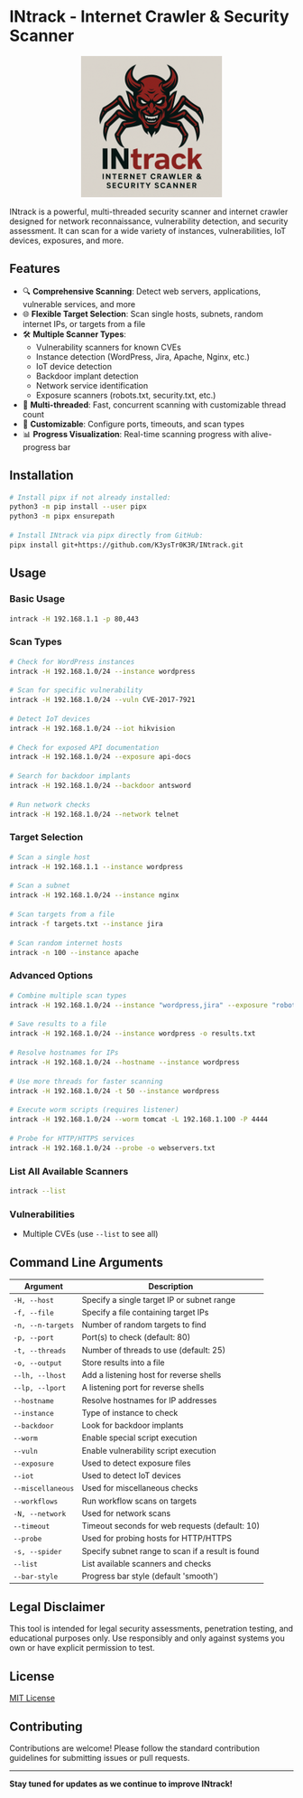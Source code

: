 # INtrack - Internet Crawler & Security Scanner

<p align="center">
  <img src="docs/logo.png" alt="INtrack Logo" width="250"/>
</p>

INtrack is a powerful, multi-threaded security scanner and internet crawler designed for network reconnaissance, vulnerability detection, and security assessment. It can scan for a wide variety of instances, vulnerabilities, IoT devices, exposures, and more.

## Features

- 🔍 **Comprehensive Scanning**: Detect web servers, applications, vulnerable services, and more
- 🌐 **Flexible Target Selection**: Scan single hosts, subnets, random internet IPs, or targets from a file
- 🛠️ **Multiple Scanner Types**:
  - Vulnerability scanners for known CVEs
  - Instance detection (WordPress, Jira, Apache, Nginx, etc.)
  - IoT device detection
  - Backdoor implant detection
  - Network service identification
  - Exposure scanners (robots.txt, security.txt, etc.)
- 🔄 **Multi-threaded**: Fast, concurrent scanning with customizable thread count
- 🔧 **Customizable**: Configure ports, timeouts, and scan types
- 📊 **Progress Visualization**: Real-time scanning progress with alive-progress bar

## Installation

```bash
# Install pipx if not already installed:
python3 -m pip install --user pipx
python3 -m pipx ensurepath

# Install INtrack via pipx directly from GitHub:
pipx install git+https://github.com/K3ysTr0K3R/INtrack.git
```

## Usage

### Basic Usage

```bash
intrack -H 192.168.1.1 -p 80,443
```

### Scan Types

```bash
# Check for WordPress instances
intrack -H 192.168.1.0/24 --instance wordpress

# Scan for specific vulnerability
intrack -H 192.168.1.0/24 --vuln CVE-2017-7921

# Detect IoT devices
intrack -H 192.168.1.0/24 --iot hikvision

# Check for exposed API documentation
intrack -H 192.168.1.0/24 --exposure api-docs

# Search for backdoor implants
intrack -H 192.168.1.0/24 --backdoor antsword

# Run network checks
intrack -H 192.168.1.0/24 --network telnet
```

### Target Selection

```bash
# Scan a single host
intrack -H 192.168.1.1 --instance wordpress

# Scan a subnet
intrack -H 192.168.1.0/24 --instance nginx

# Scan targets from a file
intrack -f targets.txt --instance jira

# Scan random internet hosts
intrack -n 100 --instance apache
```

### Advanced Options

```bash
# Combine multiple scan types
intrack -H 192.168.1.0/24 --instance "wordpress,jira" --exposure "robots-txt,security-txt"

# Save results to a file
intrack -H 192.168.1.0/24 --instance wordpress -o results.txt

# Resolve hostnames for IPs
intrack -H 192.168.1.0/24 --hostname --instance wordpress

# Use more threads for faster scanning
intrack -H 192.168.1.0/24 -t 50 --instance wordpress

# Execute worm scripts (requires listener)
intrack -H 192.168.1.0/24 --worm tomcat -L 192.168.1.100 -P 4444

# Probe for HTTP/HTTPS services
intrack -H 192.168.1.0/24 --probe -o webservers.txt
```

### List All Available Scanners

```bash
intrack --list
```

### Vulnerabilities
- Multiple CVEs (use `--list` to see all)

## Command Line Arguments

| Argument           | Description                                                                                 |
|--------------------|---------------------------------------------------------------------------------------------|
| `-H, --host`       | Specify a single target IP or subnet range                                                  |
| `-f, --file`       | Specify a file containing target IPs                                                         |
| `-n, --n-targets`  | Number of random targets to find                                                            |
| `-p, --port`       | Port(s) to check (default: 80)                                                                |
| `-t, --threads`    | Number of threads to use (default: 25)                                                        |
| `-o, --output`     | Store results into a file                                                                   |
| `--lh, --lhost`    | Add a listening host for reverse shells                                                     |
| `--lp, --lport`    | A listening port for reverse shells                                                         |
| `--hostname`       | Resolve hostnames for IP addresses                                                          |
| `--instance`       | Type of instance to check                                                                   |
| `--backdoor`       | Look for backdoor implants                                                                    |
| `--worm`           | Enable special script execution                                                             |
| `--vuln`           | Enable vulnerability script execution                                                       |
| `--exposure`       | Used to detect exposure files                                                               |
| `--iot`            | Used to detect IoT devices                                                                    |
| `--miscellaneous`  | Used for miscellaneous checks                                                               |
| `--workflows`      | Run workflow scans on targets                                                               |
| `-N, --network`    | Used for network scans                                                                      |
| `--timeout`        | Timeout seconds for web requests (default: 10)                                                |
| `--probe`          | Used for probing hosts for HTTP/HTTPS                                                       |
| `-s, --spider`     | Specify subnet range to scan if a result is found                                             |
| `--list`           | List available scanners and checks                                                          |
| `--bar-style`      | Progress bar style (default 'smooth')                                                       |

## Legal Disclaimer

This tool is intended for legal security assessments, penetration testing, and educational purposes only. Use responsibly and only against systems you own or have explicit permission to test.

## License

[MIT License](LICENSE)

## Contributing

Contributions are welcome! Please follow the standard contribution guidelines for submitting issues or pull requests.

---

**Stay tuned for updates as we continue to improve INtrack!**